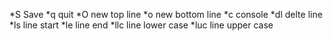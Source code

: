 *S Save
*q quit
*O new top line
*o new bottom line
*c console
*dl delte line
*ls line start
*le line end
*llc line lower case
*luc line upper case